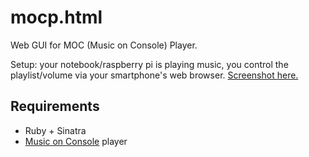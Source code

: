mocp.html
=========

Web GUI for MOC (Music on Console) Player. 

Setup: your notebook/raspberry pi is playing music, you control the playlist/volume via your smartphone's web browser. 
[Screenshot here.](https://raw.github.com/petervojtek/mocp.html/master/screenshot.jpg)

Requirements
--------------------
* Ruby + Sinatra
* [Music on Console](http://moc.daper.net/) player
